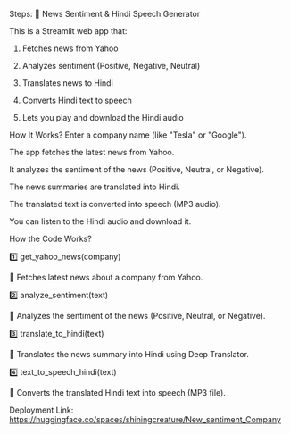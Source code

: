 Steps:
📢 News Sentiment & Hindi Speech Generator



This is a Streamlit web app that:

1) Fetches news from Yahoo

2) Analyzes sentiment (Positive, Negative, Neutral)

3) Translates news to Hindi

4) Converts Hindi text to speech

5) Lets you play and download the Hindi audio






How It Works?
Enter a company name (like "Tesla" or "Google").

The app fetches the latest news from Yahoo.

It analyzes the sentiment of the news (Positive, Neutral, or Negative).

The news summaries are translated into Hindi.

The translated text is converted into speech (MP3 audio).

You can listen to the Hindi audio and download it.










How the Code Works?

1️⃣ get_yahoo_news(company)

🔹 Fetches latest news about a company from Yahoo.


2️⃣ analyze_sentiment(text)

🔹 Analyzes the sentiment of the news (Positive, Neutral, or Negative).


3️⃣ translate_to_hindi(text)

🔹 Translates the news summary into Hindi using Deep Translator.


4️⃣ text_to_speech_hindi(text)

🔹 Converts the translated Hindi text into speech (MP3 file).





Deployment Link: https://huggingface.co/spaces/shiningcreature/New_sentiment_Company
